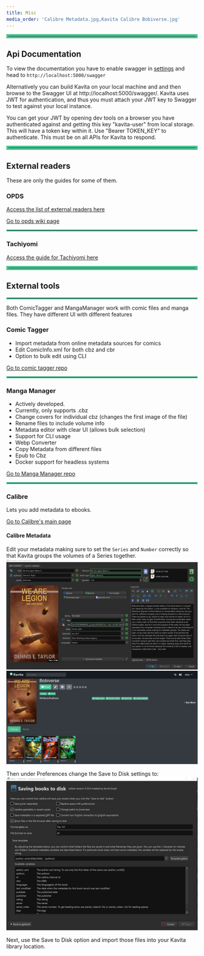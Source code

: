 ```yaml
---
title: Misc
media_order: 'Calibre Metadata.jpg,Kavita Calibre Bobiverse.jpg'
---
```


<hr style="border:5px solid #4ac694"> </hr>

## Api Documentation

To view the documentation you have to enable swagger in [settings](../02.settings/default.md) and head to `http://localhost:5000/swagger`

Alternatively you can build Kavita on your local machine and  and then browse to the Swagger UI at http://localhost:5000/swagger/. Kavita uses JWT for authentication, and thus you must attach your JWT key to Swagger to test against your local instance.

You can get your JWT by opening dev tools on a browser you have authenticated against and getting this key "kavita-user" from local storage. This will have a token key within it. Use "Bearer TOKEN_KEY" to authenticate. This must be on all APIs for Kavita to respond.

<hr style="border:5px solid #4ac694"> </hr>

## External readers
These are only the guides for some of them. 

### OPDS

[Access the list of external readers here](https://wiki.kavitareader.com/en/faq/external-readers)

[Go to opds wiki page](../02.settings/01.opds)

<hr style="border:2px solid #4ac694"> </hr>

### Tachiyomi
[Access the guide for Tachiyomi here](./tachiyomi)

<hr style="border:5px solid #4ac694"> </hr>

## External tools

<hr style="border:2px solid #4ac694"> </hr>

Both ComicTagger and MangaManager work with comic files and manga files. They have different UI with different features

### Comic Tagger
* Import metadata from online metadata sources for comics
* Edit ComicInfo.xml for both cbz and cbr
* Option to bulk edit using CLI

[Go to comic tagger repo](https://github.com/comictagger/comictagger)

<hr style="border:2px solid #4ac694"> </hr>

### Manga Manager
* Actively developed.
* Currently, only supports .cbz
* Change covers for individual cbz (changes the first image of the file)
* Rename files to include volume info
* Metadata editor with clear UI (allows bulk selection)
* Support for CLI usage
* Webp Converter
* Copy Metadata from different files
* Epub to Cbz
* Docker support for headless systems

[Go to Manga Manager repo](https://github.com/ThePromidius/Manga-Manager)

<hr style="border:2px solid #4ac694"> 

### Calibre
Lets you add metadata to ebooks.

[Go to Calibre's main page](https://calibre-ebook.com/es)
#### Calibre Metadata
Edit your metadata making sure to set the `Series` and `Number` correctly so that Kavita groups the volumes of a Series together. 
![Calibre%20Metadata](Calibre%20Metadata.jpg "Calibre%20Metadata")
![Kavita%20Calibre%20Bobiverse](Kavita%20Calibre%20Bobiverse.jpg "Kavita%20Calibre%20Bobiverse")

Then under Preferences change the Save to Disk settings to:
![Screenshot%202022-02-03%20162818](Screenshot%202022-02-03%20162818.jpg "Screenshot%202022-02-03%20162818")

Next, use the Save to Disk option and import those files into your Kavita library location.


